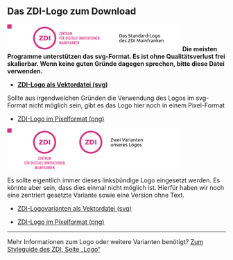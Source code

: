 ## Das ZDI-Logo zum Download
![Voransicht Standardlogo](/images/Style-Guide_Standardlogo.png)
**Die meisten Programme unterstützen das svg-Format. Es ist ohne Qualitätsverlust frei skalierbar. Wenn keine guten Gründe dagegen sprechen, bitte diese Datei verwenden.**  

* **[ZDI-Logo als Vektordatei (svg)](/files/ZDI-Logo_Vektorformat.zip)**  

Sollte aus irgendwelchen Gründen die Verwendung des Logos im svg-Format nicht möglich sein, gibt es das Logo hier noch in einem Pixel-Format  

* [ZDI-Logo im Pixelformat (png)](/files/ZDI-Logo_Pixelformat.zip)  


![Voransicht Logovarianten](/images/Style-Guide_Logovarianten.png)

Es sollte eigentlich immer dieses linksbündige Logo eingesetzt werden. Es könnte aber sein, dass dies einmal nicht möglich ist. Hierfür haben wir noch eine zentriert gesetzte Variante sowie eine Version ohne Text.  

* [ZDI-Logovarianten als Vektordatei (svg)](/files/ZDI-Logo_Vektorformat.zip)  

* [ZDI-Logo im Pixelformat (png)](/files/ZDI-Logo_Pixelformat.zip)  


---
Mehr Informationen zum Logo oder weitere Varianten benötigt?
[Zum Styleguide des ZDI, Seite „Logo“](Logo.md)
